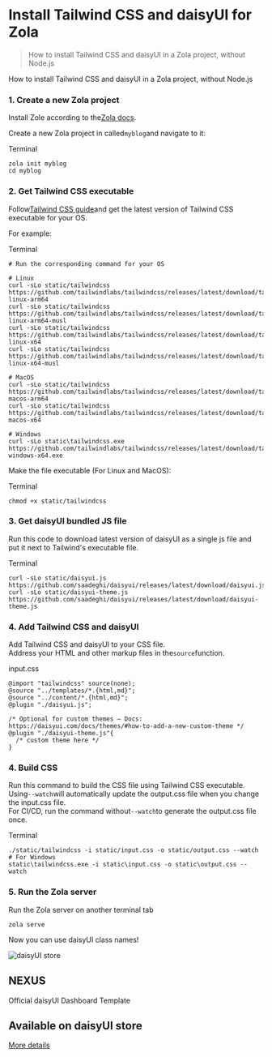# Install Tailwind CSS and daisyUI for Zola

> How to install Tailwind CSS and daisyUI in a Zola project, without Node.js



How to install Tailwind CSS and daisyUI in a Zola project, without Node.js

### [](#1-create-a-new-zola-project)1\. Create a new Zola project

Install Zole according to the[Zola docs](https://www.getzola.org/documentation/getting-started/installation/).

Create a new Zola project in called`myblog`and navigate to it:

Terminal

```
zola init myblog
cd myblog
```

### [](#2-get-tailwind-css-executable)2\. Get Tailwind CSS executable

Follow[Tailwind CSS guide](https://tailwindcss.com/blog/standalone-cli)and get the latest version of Tailwind CSS executable for your OS.

For example:

Terminal

```
# Run the corresponding command for your OS

# Linux
curl -sLo static/tailwindcss https://github.com/tailwindlabs/tailwindcss/releases/latest/download/tailwindcss-linux-arm64
curl -sLo static/tailwindcss https://github.com/tailwindlabs/tailwindcss/releases/latest/download/tailwindcss-linux-arm64-musl
curl -sLo static/tailwindcss https://github.com/tailwindlabs/tailwindcss/releases/latest/download/tailwindcss-linux-x64
curl -sLo static/tailwindcss https://github.com/tailwindlabs/tailwindcss/releases/latest/download/tailwindcss-linux-x64-musl

# MacOS
curl -sLo static/tailwindcss https://github.com/tailwindlabs/tailwindcss/releases/latest/download/tailwindcss-macos-arm64
curl -sLo static/tailwindcss https://github.com/tailwindlabs/tailwindcss/releases/latest/download/tailwindcss-macos-x64

# Windows
curl -sLo static\tailwindcss.exe https://github.com/tailwindlabs/tailwindcss/releases/latest/download/tailwindcss-windows-x64.exe
```

Make the file executable (For Linux and MacOS):

Terminal

```
chmod +x static/tailwindcss
```

### [](#3-get-daisyui-bundled-js-file)3\. Get daisyUI bundled JS file

Run this code to download latest version of daisyUI as a single js file and put it next to Tailwind's executable file.

Terminal

```
curl -sLo static/daisyui.js https://github.com/saadeghi/daisyui/releases/latest/download/daisyui.js
curl -sLo static/daisyui-theme.js https://github.com/saadeghi/daisyui/releases/latest/download/daisyui-theme.js
```

### [](#4-add-tailwind-css-and-daisyui)4\. Add Tailwind CSS and daisyUI

Add Tailwind CSS and daisyUI to your CSS file.  
Address your HTML and other markup files in the`source`function.

input.css

```
@import "tailwindcss" source(none);
@source "../templates/*.{html,md}";
@source "../content/*.{html,md}";
@plugin "./daisyui.js";

/* Optional for custom themes – Docs: https://daisyui.com/docs/themes/#how-to-add-a-new-custom-theme */
@plugin "./daisyui-theme.js"{
  /* custom theme here */
}
```

### [](#4-build-css)4\. Build CSS

Run this command to build the CSS file using Tailwind CSS executable.  
Using`--watch`will automatically update the output.css file when you change the input.css file.  
For CI/CD, run the command without`--watch`to generate the output.css file once.

Terminal

```
./static/tailwindcss -i static/input.css -o static/output.css --watch
# For Windows
static\tailwindcss.exe -i static\input.css -o static\output.css --watch
```

### [](#5-run-the-zola-server)5\. Run the Zola server

Run the Zola server on another terminal tab

```
zola serve
```

Now you can use daisyUI class names!

![daisyUI store](https://img.daisyui.com/images/store/nexus.webp)

## NEXUS  
Official daisyUI Dashboard Template

## Available on daisyUI store

[More details](/store)
